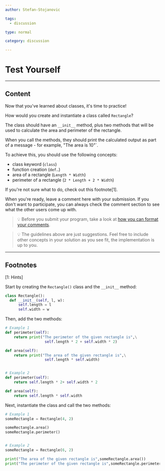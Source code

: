 ```yaml
---
author: Stefan-Stojanovic

tags:
  - discussion

type: normal

category: discussion

---
```


# Test Yourself

---

## Content

Now that you've learned about classes, it's time to practice!

How would you create and instantiate a class called `Rectangle`?

The class should have an `__init__` method, plus two methods that will be used to calculate the area and perimeter of the rectangle.

When you call the methods, they should print the calculated output as part of a message - for example, "The area is 10"`.

To achieve this, you should use the following concepts:
- class keyword (`class`)
- function creation (`def`..)
- area of a rectangle (`Length * Width`)
- perimeter of a rectangle (`2 * Length + 2 * Width`)

If you're not sure what to do, check out this footnote[1].

When you're ready, leave a comment here with your submission. If you don't want to participate, you can always check the comment section to see what the other users come up with.

> 💡 Before you submit your program, take a look at [how you can format your comments](https://www.enki.com/glossary/general/markdown-formatting).

> 💡 The guidelines above are just suggestions. Feel free to include other concepts in your solution as you see fit, the implementation is up to you.


---

## Footnotes

[1: Hints]

Start by creating the `Rectangle()` class and the `__init__` method:

```python
class Rectangle():
  def __init__(self, l, w):
      self.length = l
      self.width = w
```

Then, add the two methods:

```python
# Example 1
def perimeter(self):
    return print("The perimeter of the given rectangle is",\
                  self.length * 2 + self.width * 2)

def area(self):
    return print("The area of the given rectangle is",\
                  self.length * self.width)


# Example 2
def perimeter(self):
    return self.length * 2+ self.width * 2

def area(self):
    return self.length * self.width
```

Next, instantiate the class and call the two methods:

```python
# Example 1
someRectangle = Rectangle(4, 2)

someRectangle.area()
someRectangle.perimeter()


# Example 2
someRectangle = Rectangle(6, 2)

print("The area of the given rectangle is",someRectangle.area())
print("The perimeter of the given rectangle is",someRectangle.perimeter())
```
